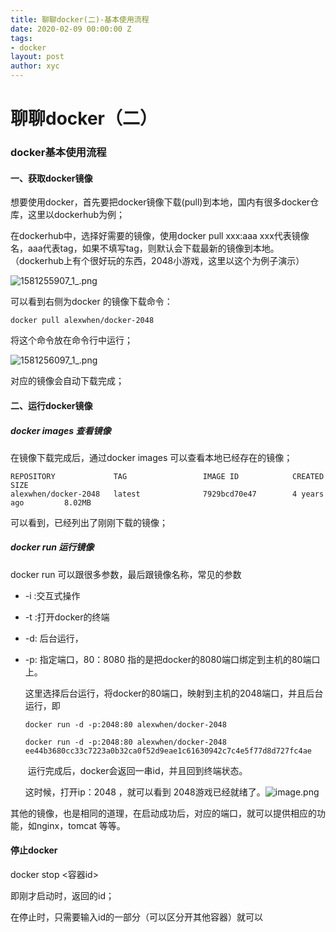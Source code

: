 ```yaml
---
title: 聊聊docker(二)-基本使用流程
date: 2020-02-09 00:00:00 Z
tags:
- docker
layout: post
author: xyc
---
```


# 聊聊docker（二）

### docker基本使用流程

#### 一、获取docker镜像

想要使用docker，首先要把docker镜像下载(pull)到本地，国内有很多docker仓库，这里以dockerhub为例；

在dockerhub中，选择好需要的镜像，使用docker pull xxx:aaa xxx代表镜像名，aaa代表tag，如果不填写tag，则默认会下载最新的镜像到本地。 （dockerhub上有个很好玩的东西，2048小游戏，这里以这个为例子演示）

![1581255907_1_.png](https://i.loli.net/2020/02/09/fhYLclKNb1UjmDs.png)

可以看到右侧为docker 的镜像下载命令：

```
docker pull alexwhen/docker-2048
```

将这个命令放在命令行中运行；

![1581256097_1_.png](https://i.loli.net/2020/02/09/Yosqh5Mk9U1wXOa.png)

对应的镜像会自动下载完成；

####  二、运行docker镜像

##### docker images 查看镜像

在镜像下载完成后，通过docker images 可以查看本地已经存在的镜像；

```
REPOSITORY             TAG                 IMAGE ID            CREATED             SIZE
alexwhen/docker-2048   latest              7929bcd70e47        4 years ago         8.02MB
```

可以看到，已经列出了刚刚下载的镜像；

##### docker run 运行镜像

docker run 可以跟很多参数，最后跟镜像名称，常见的参数

- -i :交互式操作

- -t :打开docker的终端

- -d: 后台运行，

- -p: 指定端口，80：8080 指的是把docker的8080端口绑定到主机的80端口上。

  

  这里选择后台运行，将docker的80端口，映射到主机的2048端口，并且后台运行，即

  ```
  docker run -d -p:2048:80 alexwhen/docker-2048
  ```

  ```
  docker run -d -p:2048:80 alexwhen/docker-2048
  ee44b3680cc33c7223a0b32ca0f52d9eae1c61630942c7c4e5f77d8d727fc4ae
  ```

  ​	运行完成后，docker会返回一串id，并且回到终端状态。

  这时候，打开ip：2048 ，就可以看到 2048游戏已经就绪了。![image.png](https://i.loli.net/2020/02/09/FkUp8ePAQjLhNu3.png)

其他的镜像，也是相同的道理，在启动成功后，对应的端口，就可以提供相应的功能，如nginx，tomcat 等等。

#### 停止docker

docker stop <容器id>

即刚才启动时，返回的id；

在停止时，只需要输入id的一部分（可以区分开其他容器）就可以